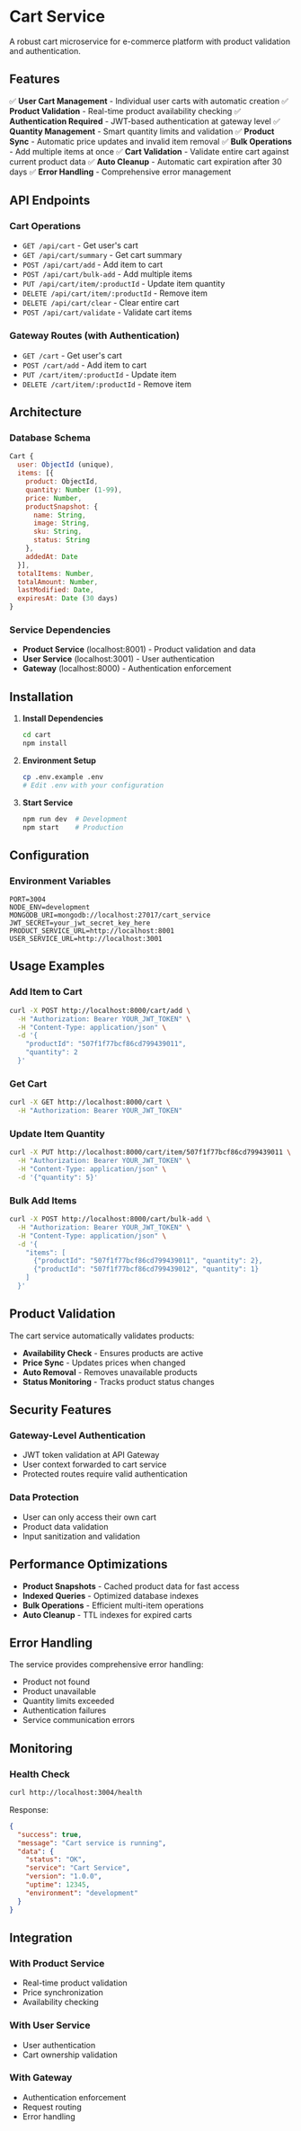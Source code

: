 # Cart Service

A robust cart microservice for e-commerce platform with product validation and authentication.

## Features

✅ **User Cart Management** - Individual user carts with automatic creation
✅ **Product Validation** - Real-time product availability checking
✅ **Authentication Required** - JWT-based authentication at gateway level
✅ **Quantity Management** - Smart quantity limits and validation
✅ **Product Sync** - Automatic price updates and invalid item removal
✅ **Bulk Operations** - Add multiple items at once
✅ **Cart Validation** - Validate entire cart against current product data
✅ **Auto Cleanup** - Automatic cart expiration after 30 days
✅ **Error Handling** - Comprehensive error management

## API Endpoints

### Cart Operations

- `GET /api/cart` - Get user's cart
- `GET /api/cart/summary` - Get cart summary
- `POST /api/cart/add` - Add item to cart
- `POST /api/cart/bulk-add` - Add multiple items
- `PUT /api/cart/item/:productId` - Update item quantity
- `DELETE /api/cart/item/:productId` - Remove item
- `DELETE /api/cart/clear` - Clear entire cart
- `POST /api/cart/validate` - Validate cart items

### Gateway Routes (with Authentication)

- `GET /cart` - Get user's cart
- `POST /cart/add` - Add item to cart
- `PUT /cart/item/:productId` - Update item
- `DELETE /cart/item/:productId` - Remove item

## Architecture

### Database Schema

```javascript
Cart {
  user: ObjectId (unique),
  items: [{
    product: ObjectId,
    quantity: Number (1-99),
    price: Number,
    productSnapshot: {
      name: String,
      image: String,
      sku: String,
      status: String
    },
    addedAt: Date
  }],
  totalItems: Number,
  totalAmount: Number,
  lastModified: Date,
  expiresAt: Date (30 days)
}
```

### Service Dependencies

- **Product Service** (localhost:8001) - Product validation and data
- **User Service** (localhost:3001) - User authentication
- **Gateway** (localhost:8000) - Authentication enforcement

## Installation

1. **Install Dependencies**

   ```bash
   cd cart
   npm install
   ```

2. **Environment Setup**

   ```bash
   cp .env.example .env
   # Edit .env with your configuration
   ```

3. **Start Service**
   ```bash
   npm run dev  # Development
   npm start    # Production
   ```

## Configuration

### Environment Variables

```env
PORT=3004
NODE_ENV=development
MONGODB_URI=mongodb://localhost:27017/cart_service
JWT_SECRET=your_jwt_secret_key_here
PRODUCT_SERVICE_URL=http://localhost:8001
USER_SERVICE_URL=http://localhost:3001
```

## Usage Examples

### Add Item to Cart

```bash
curl -X POST http://localhost:8000/cart/add \
  -H "Authorization: Bearer YOUR_JWT_TOKEN" \
  -H "Content-Type: application/json" \
  -d '{
    "productId": "507f1f77bcf86cd799439011",
    "quantity": 2
  }'
```

### Get Cart

```bash
curl -X GET http://localhost:8000/cart \
  -H "Authorization: Bearer YOUR_JWT_TOKEN"
```

### Update Item Quantity

```bash
curl -X PUT http://localhost:8000/cart/item/507f1f77bcf86cd799439011 \
  -H "Authorization: Bearer YOUR_JWT_TOKEN" \
  -H "Content-Type: application/json" \
  -d '{"quantity": 5}'
```

### Bulk Add Items

```bash
curl -X POST http://localhost:8000/cart/bulk-add \
  -H "Authorization: Bearer YOUR_JWT_TOKEN" \
  -H "Content-Type: application/json" \
  -d '{
    "items": [
      {"productId": "507f1f77bcf86cd799439011", "quantity": 2},
      {"productId": "507f1f77bcf86cd799439012", "quantity": 1}
    ]
  }'
```

## Product Validation

The cart service automatically validates products:

- **Availability Check** - Ensures products are active
- **Price Sync** - Updates prices when changed
- **Auto Removal** - Removes unavailable products
- **Status Monitoring** - Tracks product status changes

## Security Features

### Gateway-Level Authentication

- JWT token validation at API Gateway
- User context forwarded to cart service
- Protected routes require valid authentication

### Data Protection

- User can only access their own cart
- Product data validation
- Input sanitization and validation

## Performance Optimizations

- **Product Snapshots** - Cached product data for fast access
- **Indexed Queries** - Optimized database indexes
- **Bulk Operations** - Efficient multi-item operations
- **Auto Cleanup** - TTL indexes for expired carts

## Error Handling

The service provides comprehensive error handling:

- Product not found
- Product unavailable
- Quantity limits exceeded
- Authentication failures
- Service communication errors

## Monitoring

### Health Check

```bash
curl http://localhost:3004/health
```

Response:

```json
{
  "success": true,
  "message": "Cart service is running",
  "data": {
    "status": "OK",
    "service": "Cart Service",
    "version": "1.0.0",
    "uptime": 12345,
    "environment": "development"
  }
}
```

## Integration

### With Product Service

- Real-time product validation
- Price synchronization
- Availability checking

### With User Service

- User authentication
- Cart ownership validation

### With Gateway

- Authentication enforcement
- Request routing
- Error handling
